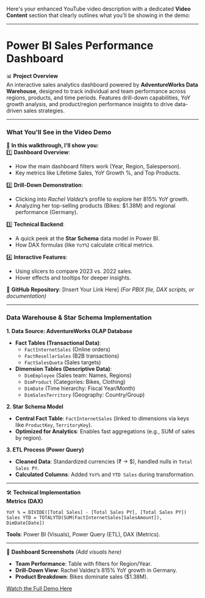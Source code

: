 Here's your enhanced YouTube video description with a dedicated **Video Content** section that clearly outlines what you'll be showing in the demo:

---

# **Power BI Sales Performance Dashboard**  

📊 **Project Overview**  
An interactive sales analytics dashboard powered by **AdventureWorks Data Warehouse**, designed to track individual and team performance across regions, products, and time periods. Features drill-down capabilities, YoY growth analysis, and product/region performance insights to drive data-driven sales strategies.  

---

### **What You'll See in the Video Demo**  
🎥 **In this walkthrough, I'll show you:**  
1️⃣ **Dashboard Overview**:  
   - How the main dashboard filters work (Year, Region, Salesperson).  
   - Key metrics like Lifetime Sales, YoY Growth %, and Top Products.  

2️⃣ **Drill-Down Demonstration**:  
   - Clicking into *Rachel Valdez*’s profile to explore her 815% YoY growth.  
   - Analyzing her top-selling products (Bikes: $1.38M) and regional performance (Germany).  

3️⃣ **Technical Backend**:  
   - A quick peek at the **Star Schema** data model in Power BI.  
   - How DAX formulas (like `YoY%`) calculate critical metrics.  

4️⃣ **Interactive Features**:  
   - Using slicers to compare 2023 vs. 2022 sales.  
   - Hover effects and tooltips for deeper insights.  

🔗 **GitHub Repository**: [Insert Your Link Here] *(For PBIX file, DAX scripts, or documentation)*  

---

### **Data Warehouse & Star Schema Implementation**  
**1. Data Source: AdventureWorks OLAP Database**  
- **Fact Tables (Transactional Data)**:  
  - `FactInternetSales` (Online orders)  
  - `FactResellerSales` (B2B transactions)  
  - `FactSalesQuota` (Sales targets)  
- **Dimension Tables (Descriptive Data)**:  
  - `DimEmployee` (Sales team: Names, Regions)  
  - `DimProduct` (Categories: Bikes, Clothing)  
  - `DimDate` (Time hierarchy: Fiscal Year/Month)  
  - `DimSalesTerritory` (Geography: Country/Group)  

**2. Star Schema Model**  
- **Central Fact Table**: `FactInternetSales` (linked to dimensions via keys like `ProductKey`, `TerritoryKey`).  
- **Optimized for Analytics**: Enables fast aggregations (e.g., SUM of sales by region).  

**3. ETL Process (Power Query)**  
- **Cleaned Data**: Standardized currencies (₹ → $), handled nulls in `Total Sales PY`.  
- **Calculated Columns**: Added `YoY%` and `YTD Sales` during transformation.  

---

🛠️ **Technical Implementation**  
**Metrics (DAX)**  
```DAX
YoY % = DIVIDE([Total Sales] - [Total Sales PY], [Total Sales PY])  
Sales YTD = TOTALYTD(SUM(FactInternetSales[SalesAmount]), DimDate[Date])  
```  
**Tools**: Power BI (Visuals), Power Query (ETL), DAX (Metrics).  

---

📸 **Dashboard Screenshots** *(Add visuals here)*  
- **Team Performance**: Table with filters for Region/Year.  
- **Drill-Down View**: Rachel Valdez’s 815% YoY growth in Germany.  
- **Product Breakdown**: Bikes dominate sales ($1.38M).  

[Watch the Full Demo Here]([https://youtu.be/wv_7u9e8LE0](https://youtu.be/wv_7u9e8LE0))  
